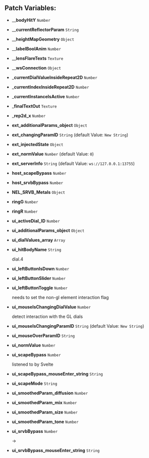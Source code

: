 ## Patch Variables:

* ____bodyHitY__ ```Number```
* ____currentReflectorParam__ ```String```
* ____heightMapGeometry__ ```Object```
* ____labelBoolAnim__ ```Number```
* ____lensFlareTexts__ ```Texture```
* ____wsConnection__ ```Object```
* ___currentDialValueInsideRepeat2D__ ```Number```
* ___currentIndexInsideRepeat2D__ ```Number```
* ___currentInstanceIsActive__ ```Number```
* ___finalTextOut__ ```Texture```
* ___rep2d_x__ ```Number```
* __ext_additionalParams_object__ ```Object```
* __ext_changingParamID__ ```String``` (default Value: `New String`)
* __ext_injectedState__ ```Object```
* __ext_normValue__ ```Number``` (default Value: `0`)
* __ext_serverInfo__ ```String``` (default Value: `ws://127.0.0.1:13755`)
* __host_scapeBypass__ ```Number```
* __host_srvbBypass__ ```Number```
* __NEL_SRVB_Metals__ ```Object```
* __ringG__ ```Number```
* __ringR__ ```Number```
* __ui_activeDial_ID__ ```Number```
* __ui_additionalParams_object__ ```Object```
* __ui_dialValues_array__ ```Array```
* __ui_hitBodyName__ ```String```

  dial.4

* __ui_leftButtonIsDown__ ```Number```
* __ui_leftButtonSlider__ ```Number```
* __ui_leftButtonToggle__ ```Number```

  needs to set the non-gl element
  interaction flag

* __ui_mouseIsChangingDialValue__ ```Number```

  detect interaction with the GL dials

* __ui_mouseIsChangingParamID__ ```String``` (default Value: `New String`)
* __ui_mouseOverParamID__ ```String```
* __ui_normValue__ ```Number```
* __ui_scapeBypass__ ```Number```

  listened to by Svelte

* __ui_scapeBypass_mouseEnter_string__ ```String```
* __ui_scapeMode__ ```String```
* __ui_smoothedParam_diffusion__ ```Number```
* __ui_smoothedParam_mix__ ```Number```
* __ui_smoothedParam_size__ ```Number```
* __ui_smoothedParam_tone__ ```Number```
* __ui_srvbBypass__ ```Number```

  ->

* __ui_srvbBypass_mouseEnter_string__ ```String```

